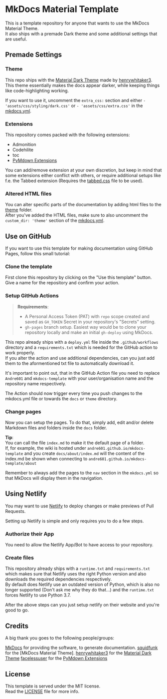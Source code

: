 [MkDocs]: https://www.mkdocs.org/

[squidfunk]: https://github.com/squidfunk
[Material Theme]: https://github.com/squidfunk/mkdocs-material

[Material Dark Theme]: https://github.com/henrywhitaker3/mkdocs-material-dark-theme
[henrywhitaker3]: https://github.com/henrywhitaker3

[facelessuser]: https://github.com/facelessuser
[PyMdown Extensions]: https://github.com/facelessuser/pymdown-extensions/

[Netlify]: https://netlify.com

[tabbed.css]: https://github.com/Andre601/mkdocs-template/blob/master/docs/assets/css/extensions/tabbed.css
[mkdocs.yml]: https://github.com/Andre601/mkdocs-template/blob/master/mkdocs.yml
[theme]: https://github.com/Andre601/mkdocs-template/blob/master/theme

[LICENSE]: https://github.com/Andre601/mkdocs-template/blob/master/LICENSE

# MkDocs Material Template
This is a template repository for anyone that wants to use the MkDocs Material Theme.  
It also ships with a premade Dark theme and some additional settings that are useful.

## Premade Settings

### Theme
This repo ships with the [Material Dark Theme] made by [henrywhitaker3].  
This theme essentially makes the docs appear darker, while keeping things like code-highlighting working.

If you want to use it, uncomment the `extra_css:` section and either `- 'assets/css/styling/dark.css'` or `- 'assets/css/extra.css'` in the [mkdocs.yml].

### Extensions
This repository comes packed with the following extensions:

- Admonition
- Codehilite
- toc
- [PyMdown Extensions]

You can add/remove extension at your own discretion, but keep in mind that some extensions either conflict with others, or require additional setups like f.e. the Tabbed extension (Requires the [tabbed.css] file to be used).

### Altered HTML files
You can alter specific parts of the documentation by adding html files to the [theme] folder.  
After you've added the HTML files, make sure to also uncomment the `custom_dir: 'theme'` section of the [mkdocs.yml].

## Use on GitHub
If you want to use this template for making documentation using GitHub Pages, follow this small tutorial:

### Clone the template
First clone this repository by clicking on the "Use this template" button.  
Give a name for the repository and confirm your action.

### Setup GitHub Actions
> **Requirements**:  
> - A Personal Access Token (PAT) with `repo` scope created and saved as `GH_TOKEN` Secret in your repository's "Secrets" setting.
> - `gh-pages` branch setup. Easiest way would be to clone your repository locally and make an initial `gh-deploy` using MkDocs.

This repo already ships with a `deploy.yml` file inside the `.github/workflows` directory and a `requirements.txt` which is needed for the GitHub action to work properly.  
If you alter the action and use additional dependencies, can you just add them to the aformentioned txt file to automatically download it.

It's important to point out, that in the GitHub Action file you need to replace `Andre601` and `mkdocs-template` with your user/organisation name and the repository name respectively.

The Action should now trigger every time you push changes to the mkdocs.yml file or towards the `docs` or `theme` directory.

### Change pages
Now you can setup the pages. To do that, simply add, edit and/or delete Markdown files and folders inside the `docs` folder.

**Tip**:  
You can call the file `index.md` to make it the default page of a folder.  
If, for example, the wiki is hosted under `andre601.github.io/mkdocs-template` and you create `docs/about/index.md` will the content of the index.md be shown when connecting to `andre601.github.io/mkdocs-template/about`

Remember to always add the pages to the `nav` section in the `mkdocs.yml` so that MkDocs will display them in the navigation.

## Using Netlify
You may want to use [Netlify] to deploy changes or make previews of Pull Requests.

Setting up Netlify is simple and only requires you to do a few steps.

### Authorize their App
You need to allow the Netlify App/Bot to have access to your repository.

### Create files
This repository already ships with a `runtime.txt` and `requirements.txt` which makes sure that Netlify uses the right Python version and also downloads the required dependencies respectively.  
By default does Netlify use an outdated version of Python, which is also no longer supported (Don't ask me why they do that...) and the `runtime.txt` forces Netlify to use Python 3.7.

After the above steps can you just setup netlify on their website and you're good to go.

## Credits
A big thank you goes to the following people/groups:

[MkDocs] for providing the software, to generate documentation.
[squidfunk] for the [MkDocs Material Theme].
[henrywhitaker3] for the [Material Dark Theme]
[facelessuser] for the [PyMdown Extensions]

## License
This template is served under the MIT license.  
Read the [LICENSE] file for more info.
